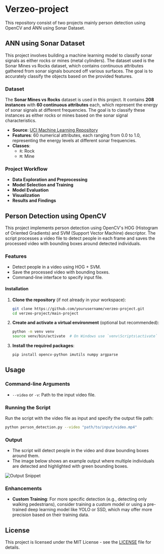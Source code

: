 # Verzeo-project

This repository consist of two projects mainly person detection using OpenCV and ANN using Sonar Dataset.

## ANN using Sonar Dataset
This project involves building a machine learning model to classify sonar signals as either rocks or mines (metal cylinders). The dataset used is the Sonar Mines vs Rocks dataset, which contains continuous attributes gathered from sonar signals bounced off various surfaces. The goal is to accurately classify the objects based on the provided features.

### Dataset

The **Sonar Mines vs Rocks** dataset is used in this project. It contains **208 instances** with **60 continuous attributes** each, which represent the energy of sonar signals at different frequencies. The goal is to classify these instances as either rocks or mines based on the sonar signal characteristics.

- **Source**: [UCI Machine Learning Repository](https://archive.ics.uci.edu/dataset/151/connectionist+bench+sonar+mines+vs+rocks)
- **Features**: 60 numerical attributes, each ranging from 0.0 to 1.0, representing the energy levels at different sonar frequencies.
- **Classes**:
  - `R`: Rock
  - `M`: Mine

### Project Workflow

 -  **Data Exploration and Preprocessing**
 - **Model Selection and Training**
 - **Model Evaluation**
 -  **Visualization**
 - **Results and Findings**



## Person Detection using OpenCV

This project implements person detection using OpenCV's HOG (Histogram of Oriented Gradients) and SVM (Support Vector Machine) descriptor. The script processes a video file to detect people in each frame and saves the processed video with bounding boxes around detected individuals.

### Features
- Detect people in a video using HOG + SVM.
- Save the processed video with bounding boxes.
- Command-line interface to specify input file.


#### Installation

1. **Clone the repository** (if not already in your workspace):

    ```bash
    git clone https://github.com/yourusername/verzeo-project.git
    cd verzeo-project/main-project
    ```

2. **Create and activate a virtual environment** (optional but recommended):

    ```bash
    python -m venv venv
    source venv/bin/activate  # On Windows use `venv\Scripts\activate`
    ```

3. **Install the required packages**:

    ```bash
    pip install opencv-python imutils numpy argparse
    ```

## Usage

### Command-line Arguments

- `--video` or `-v`: Path to the input video file.

### Running the Script


Run the script with the video file as input and specify the output file path:

```bash
python person_detection.py --video "path/to/input/video.mp4"
```


### Output

- The script will detect people in the video and draw bounding boxes around them.
- The image below shows an example output where multiple individuals are detected and highlighted with green bounding boxes.

![Output Snippet](output.png)


### Enhancements

- **Custom Training**: For more specific detection (e.g., detecting only walking pedestrians), consider training a custom model or using a pre-trained deep learning model like YOLO or SSD, which may offer more precision based on their training data.

## License

This project is licensed under the MIT License - see the [LICENSE](LICENSE) file for details.